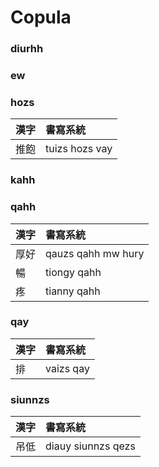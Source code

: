 # Copula

### diurhh

### ew

### hozs

| 漢字 | 書寫系統 |
| :--- | :--- |
| 推飽 | tuizs hozs vay |

### kahh

### qahh

| 漢字 | 書寫系統 |
| :--- | :--- |
| 厚好 | qauzs qahh mw hury |
| 暢 | tiongy qahh |
| 疼 | tianny qahh |

### qay

| 漢字 | 書寫系統 |
| :--- | :--- |
| 排 | vaizs qay |

### siunnzs

| 漢字 | 書寫系統 |
| :--- | :--- |
| 吊低 | diauy siunnzs qezs |



